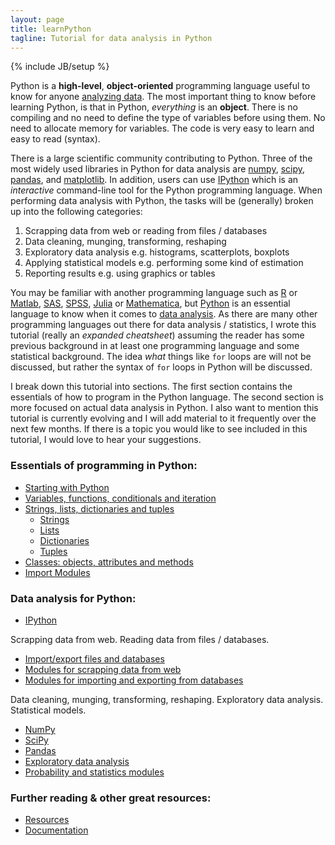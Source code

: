 ```yaml
---
layout: page
title: learnPython
tagline: Tutorial for data analysis in Python
---
```

{% include JB/setup %}

Python is a **high-level**, **object-oriented** programming language useful to know for anyone [analyzing data](http://lorenabarba.com/blog/why-i-push-for-python/).  The most important thing to know before learning Python, is that in Python, *everything* is an **object**.  There is no compiling and no need to define the type of variables before using them.  No need to allocate memory for variables. The code is very easy to learn and easy to read (syntax).  

There is a large scientific community contributing to Python. Three of the most widely used libraries in Python for data analysis are [numpy](http://numpy.scipy.org), [scipy](http://www.scipy.org), [pandas](http://pandas.pydata.org), and [matplotlib](http://www.matplotlib.org). In addition, users can use [IPython](http://ipython.org) which is an *interactive* command-line tool for the Python programming language. When performing data analysis with Python, the tasks will be (generally) broken up into the following categories: 

1. Scrapping data from web or reading from files / databases
2. Data cleaning, munging, transforming, reshaping
3. Exploratory data analysis e.g. histograms, scatterplots, boxplots
4. Applying statistical models e.g. performing some kind of estimation
5. Reporting results e.g. using graphics or tables

You may be familiar with another programming language such as [R](http://cran.us.r-project.org) or [Matlab](http://www.mathworks.com/products/matlab/), [SAS](http://www.sas.com/en_us/home.html), [SPSS](http://www-01.ibm.com/software/analytics/spss/), [Julia](http://julialang.org) or [Mathematica](http://www.wolfram.com/mathematica/), but [Python](https://www.python.org) is an essential language to know when it comes to [data analysis](http://seanjtaylor.com/post/39573264781/the-statistics-software-signal). As there are many other programming languages out there for data analysis / statistics, I wrote this tutorial (really an *expanded cheatsheet*) assuming the reader has some previous background in at least one programming language and some statistical background.  The idea *what* things like `for` loops are will not be discussed, but rather the syntax of `for` loops in Python will be discussed.  



I break down this tutorial into sections. The first section contains the essentials of how to program in the Python language.  The second section is more focused on actual data analysis in Python.  I also want to mention this tutorial is currently evolving and I will add material to it frequently over the next few months.  If there is a topic you would like to see included in this tutorial, I would love to hear your suggestions.  

### Essentials of programming in Python: 

* [Starting with Python](pages/startingPython.html)
* [Variables, functions, conditionals and iteration](pages/basics.html)
* [Strings, lists, dictionaries and tuples](pages/sldt.html)
	* [Strings](pages/strings.html)
	* [Lists](pages/lists.html)
	* [Dictionaries](pages/dictionaries.html)
	* [Tuples](pages/tuples.html)
* [Classes: objects, attributes and methods](pages/classes.html)	
* [Import Modules](pages/modules.html)


### Data analysis for Python: 

* [IPython](pages/IPython.html)


Scrapping data from web. Reading data from files / databases. 

* [Import/export files and databases](pages/import.html)
* [Modules for scrapping data from web](pages/modules_scraping.html)
* [Modules for importing and exporting from databases](pages/modules_databases.html)


Data cleaning, munging, transforming, reshaping. Exploratory data analysis. Statistical models. 

* [NumPy](pages/numpy.html)
* [SciPy](pages/scipy.html)
* [Pandas](pages/pandas.html)
* [Exploratory data analysis](pages/modules_eda.html)
* [Probability and statistics modules](pages/modules_statistics.html)


### Further reading & other great resources: 

* [Resources](pages/resources.html)
* [Documentation](pages/documentation.html)

